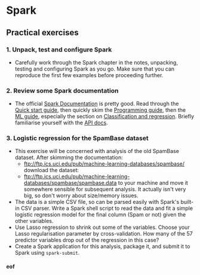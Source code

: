 # Spark

## Practical exercises

### 1. Unpack, test and configure Spark

* Carefully work through the Spark chapter in the notes, unpacking, testing and configuring Spark as you go. Make sure that you can reproduce the first few examples before proceeding further.

### 2. Review some Spark documentation

* The official [Spark Documentation](http://spark.apache.org/docs/2.4.5/) is pretty good. Read through the [Quick start guide](http://spark.apache.org/docs/2.4.5/quick-start.html), then quickly skim the [Programming guide](http://spark.apache.org/docs/2.4.5/rdd-programming-guide.html), then the [ML guide](http://spark.apache.org/docs/2.4.5/ml-guide.html), especially the section on [Classification and regression](http://spark.apache.org/docs/2.4.5/ml-classification-regression.html). Briefly familiarise yourself with the [API docs](http://spark.apache.org/docs/2.4.5/api/scala/index.html#org.apache.spark.package).

### 3. Logistic regression for the SpamBase dataset

* This exercise will be concerned with analysis of the old SpamBase dataset. After skimming the documentation:
  * ftp://ftp.ics.uci.edu/pub/machine-learning-databases/spambase/ download the dataset:
  * ftp://ftp.ics.uci.edu/pub/machine-learning-databases/spambase/spambase.data
to your machine and move it somewhere sensible for subsequent analysis. It actually isn't very big, so don't worry about size/memory issues.
* The data is a simple CSV file, so can be parsed easily with Spark's built-in CSV parser. Write a Spark shell script to read the data and fit a simple logistic regression model for the final column (Spam or not) given the other variables.
* Use Lasso regression to shrink out some of the variables. Choose your Lasso regularisation parameter by cross-validation. How many of the 57 predictor variables drop out of the regression in this case?
* Create a Spark application for this analysis, package it, and submit it to Spark using `spark-submit`.


#### eof
